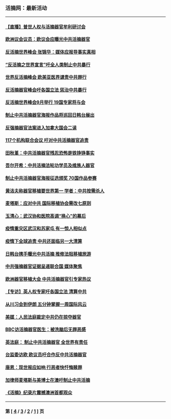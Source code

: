 ### 活摘网：最新活动
---
#### [【直播】普世人权与活摘器官牟利研讨会](../../pages/nf5883/n13425146.md?01140430) 
#### [欧洲议会议员：欧议会应曝光中共活摘器官](../../pages/nf5883/n13336571.md?01140430) 
#### [反活摘世界峰会 张锦华：媒体应报导事实真相](../../pages/nf5883/n13278502.md?01140430) 
#### [“反活摘之世界宣言”吁全人类制止中共暴行](../../pages/nf5883/n13259730.md?01140430) 
#### [世界反活摘峰会 欧美亚医界谴责中共罪行](../../pages/nf5883/n13253550.md?01140430) 
#### [反活摘器官峰会吁各国立法 惩治中共暴行](../../pages/nf5883/n13245052.md?01140430) 
#### [反活摘世界峰会9月举行 19国专家将与会](../../pages/nf5883/n13201492.md?01140430) 
#### [制止中共活摘器官海报作品将巡回日韩台展出](../../pages/nf5883/n13177791.md?01140430) 
#### [反强摘器官法案进入加拿大国会二读](../../pages/nf5883/n13033450.md?01140430) 
#### [117个机构联合会议 吁对中共活摘器官追责](../../pages/nf5883/n12775087.md?01140430) 
#### [田秋堇：中共活摘器官残忍恐怖是铁铮铮事实](../../pages/nf5883/n12702148.md?01140430) 
#### [吾尔开希：中共活摘法轮功学员及维族人器官](../../pages/nf5883/n12693197.md?01140430) 
#### [制止中共活摘器官海报征选颁奖 70国作品参赛](../../pages/nf5883/n12692050.md?01140430) 
#### [黄洁夫称器官移植要世界第一 学者：中共按需杀人](../../pages/nf5883/n12572329.md?01140430) 
#### [麦塔斯：应对中共 国际移植协会需改七原则](../../pages/nf5883/n12514711.md?01140430) 
#### [玉清心：武汉协和医院高调“换心”的幕后](../../pages/nf5883/n12298730.md?01140430) 
#### [疫情重灾区武汉和苏家屯 有一惊人相似点](../../pages/nf5883/n12150824.md?01140430) 
#### [疫情下全球追责 中共还面临另一大清算](../../pages/nf5883/n12070397.md?01140430) 
#### [日韩台携手曝光中共活摘 推修法阻移植旅游](../../pages/nf5883/n11712046.md?01140430) 
#### [中共强摘器官证据呈递联合国 媒体聚焦](../../pages/nf5883/n11546426.md?01140430) 
#### [欧洲器官移植大会 中共活摘器官引专家热议](../../pages/nf5883/n11539095.md?01140430) 
#### [【专访】英人权专家吁各国立法 清算中共](../../pages/nf5883/n11367315.md?01140430) 
#### [从川习会到伊朗 五分钟掌握一周国际风云](../../pages/nf5883/n11338520.md?01140430) 
#### [美媒：人民法庭裁定中共仍在掠夺器官](../../pages/nf5883/n11334897.md?01140430) 
#### [BBC访活摘器官医生：被洗脑后无罪恶感](../../pages/nf5883/n11335935.md?01140430) 
#### [英法庭： 制止中共活摘器官 全世界有责任](../../pages/nf5883/n11330691.md?01140430) 
#### [台监委访欧 欧议员吁合作反中共活摘器官](../../pages/nf5883/n11109190.md?01140430) 
#### [唐恩：现世报应如响 行恶者快忏悔赎罪](../../pages/nf5883/n11104016.md?01140430) 
#### [加律师麦塔斯与美博士在澳吁制止中共活摘](../../pages/nf5883/n10724764.md?01140430) 
#### [《活摘》纪录片震撼澳洲首都观众](../../pages/nf5883/n10722747.md?01140430) 

---
#### 第 [ [4](./4.md?01140430) / [3](./3.md?01140430) / [2](./2.md?01140430) / [1](./1.md?01140430) ] 页
